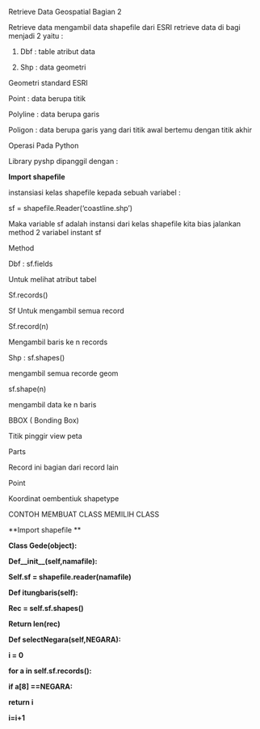 Retrieve Data Geospatial Bagian 2

Retrieve data mengambil data shapefile dari ESRI retrieve data di bagi menjadi 2 yaitu :

1.  Dbf : table atribut data

2.  Shp : data geometri

Geometri standard ESRI

Point : data berupa titik

Polyline : data berupa garis

Poligon : data berupa garis yang dari titik awal bertemu dengan titik akhir

Operasi Pada Python

Library pyshp dipanggil dengan :

**Import shapefile**

instansiasi kelas shapefile kepada sebuah variabel :

sf = shapefile.Reader(‘coastline.shp’)

Maka variable sf adalah instansi dari kelas shapefile kita bias jalankan method 2 variabel instant sf

Method

Dbf : sf.fields

Untuk melihat atribut tabel

Sf.records()

Sf Untuk mengambil semua record

Sf.record(n)

Mengambil baris ke n records

Shp : sf.shapes()

mengambil semua recorde geom

sf.shape(n)

mengambil data ke n baris

BBOX ( Bonding Box)

Titik pinggir view peta

Parts

Record ini bagian dari record lain

Point

Koordinat oembentiuk shapetype

CONTOH MEMBUAT CLASS MEMILIH CLASS

**Import shapefile **

**Class Gede(object):**

**Def\_\_init\_\_(self,namafile):**

**Self.sf = shapefile.reader(namafile)**

**Def itungbaris(self):**

**Rec = self.sf.shapes()**

**Return len(rec)**

**Def selectNegara(self,NEGARA):**

**i = 0**

**for a in self.sf.records():**

**if a\[8\] ==NEGARA:**

**return i**

**i=i+1**
